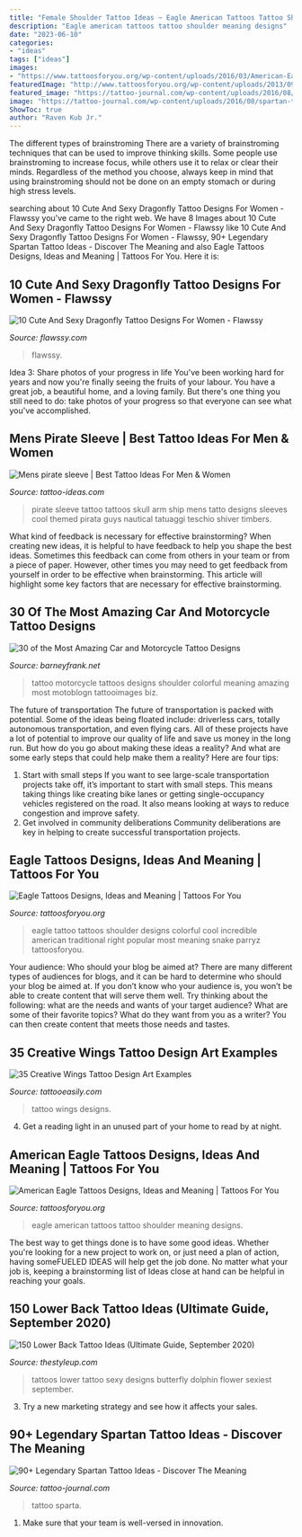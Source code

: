 ```yaml
---
title: "Female Shoulder Tattoo Ideas ~ Eagle American Tattoos Tattoo Shoulder Meaning Designs"
description: "Eagle american tattoos tattoo shoulder meaning designs"
date: "2023-06-10"
categories:
- "ideas"
tags: ["ideas"]
images:
- "https://www.tattoosforyou.org/wp-content/uploads/2016/03/American-Eagle-Tattoo-Shoulder.jpg"
featuredImage: "http://www.tattoosforyou.org/wp-content/uploads/2013/09/Eagle-Tattoos-756x1024.jpg"
featured_image: "https://tattoo-journal.com/wp-content/uploads/2016/08/spartan-tattoo55.jpg"
image: "https://tattoo-journal.com/wp-content/uploads/2016/08/spartan-tattoo55.jpg"
ShowToc: true
author: "Raven Kub Jr."
---
```



The different types of brainstroming
There are a variety of brainstroming techniques that can be used to improve thinking skills. Some people use brainstroming to increase focus, while others use it to relax or clear their minds. Regardless of the method you choose, always keep in mind that using brainstroming should not be done on an empty stomach or during high stress levels.

	

		
searching about 10 Cute And Sexy Dragonfly Tattoo Designs For Women - Flawssy you've came to the right web. We have 8 Images about 10 Cute And Sexy Dragonfly Tattoo Designs For Women - Flawssy like 10 Cute And Sexy Dragonfly Tattoo Designs For Women - Flawssy, 90+ Legendary Spartan Tattoo Ideas - Discover The Meaning and also Eagle Tattoos Designs, Ideas and Meaning | Tattoos For You. Here it is:
		
    
## 10 Cute And Sexy Dragonfly Tattoo Designs For Women - Flawssy

<img loading=lazy src="http://flawssy.com/wp-content/uploads/2016/06/Small-Dragonfly-Tattoo-Designs.jpg" onerror="this.onerror=null;this.src='https://tse3.mm.bing.net/th?id=OIP.EGgwzAuPPKay3-hDMlHtwwHaJ6&amp;pid=15.1';" alt="10 Cute And Sexy Dragonfly Tattoo Designs For Women - Flawssy">

_Source: flawssy.com_

>flawssy. 

	

Idea 3: Share photos of your progress in life
You've been working hard for years and now you're finally seeing the fruits of your labour. You have a great job, a beautiful home, and a loving family. But there's one thing you still need to do: take photos of your progress so that everyone can see what you've accomplished.

    
## Mens Pirate Sleeve | Best Tattoo Ideas For Men &amp; Women

<img loading=lazy src="https://tattoo-ideas.com/wp-content/uploads/2018/05/pirate-sleeve-tattoo-768x960.jpg" onerror="this.onerror=null;this.src='https://tse3.mm.bing.net/th?id=OIP.DY2Ib2FcaxYVcX5M9NLqJQHaJQ&amp;pid=15.1';" alt="Mens pirate sleeve | Best Tattoo Ideas For Men &amp; Women">

_Source: tattoo-ideas.com_

>pirate sleeve tattoo tattoos skull arm ship mens tatto designs sleeves cool themed pirata guys nautical tatuaggi teschio shiver timbers. 

	

What kind of feedback is necessary for effective brainstorming?
When creating new ideas, it is helpful to have feedback to help you shape the best ideas. Sometimes this feedback can come from others in your team or from a piece of paper. However, other times you may need to get feedback from yourself in order to be effective when brainstorming. This article will highlight some key factors that are necessary for effective brainstorming.

    
## 30 Of The Most Amazing Car And Motorcycle Tattoo Designs

<img loading=lazy src="http://www.barneyfrank.net/wp-content/uploads/2014/01/motorcycle_pin_up_girl_tattoo__by_xorn01-d5cju0r.jpg" onerror="this.onerror=null;this.src='https://tse1.mm.bing.net/th?id=OIP.8spgtxhR-S8SquZpyiiyEwHaL7&amp;pid=15.1';" alt="30 of the Most Amazing Car and Motorcycle Tattoo Designs">

_Source: barneyfrank.net_

>tattoo motorcycle tattoos designs shoulder colorful meaning amazing most motoblogn tattooimages biz. 

	

The future of transportation
The future of transportation is packed with potential. Some of the ideas being floated include: driverless cars, totally autonomous transportation, and even flying cars. All of these projects have a lot of potential to improve our quality of life and save us money in the long run. But how do you go about making these ideas a reality? And what are some early steps that could help make them a reality? Here are four tips: 
1. Start with small steps 
If you want to see large-scale transportation projects take off, it’s important to start with small steps. This means taking things like creating bike lanes or getting single-occupancy vehicles registered on the road. It also means looking at ways to reduce congestion and improve safety. 
2. Get involved in community deliberations 
Community deliberations are key in helping to create successful transportation projects.

    
## Eagle Tattoos Designs, Ideas And Meaning | Tattoos For You

<img loading=lazy src="http://www.tattoosforyou.org/wp-content/uploads/2013/09/Eagle-Tattoos-756x1024.jpg" onerror="this.onerror=null;this.src='https://tse4.mm.bing.net/th?id=OIP.i5QRpKwhRZfvQiNcZ3qTOAHaKC&amp;pid=15.1';" alt="Eagle Tattoos Designs, Ideas and Meaning | Tattoos For You">

_Source: tattoosforyou.org_

>eagle tattoo tattoos shoulder designs colorful cool incredible american traditional right popular most meaning snake parryz tattoosforyou. 

	

Your audience: Who should your blog be aimed at?
There are many different types of audiences for blogs, and it can be hard to determine who should your blog be aimed at. If you don’t know who your audience is, you won’t be able to create content that will serve them well. Try thinking about the following: what are the needs and wants of your target audience? What are some of their favorite topics? What do they want from you as a writer? You can then create content that meets those needs and tastes.

    
## 35 Creative Wings Tattoo Design Art Examples

<img loading=lazy src="http://www.tattooeasily.com/wp-content/uploads/2013/06/295.jpg" onerror="this.onerror=null;this.src='https://tse2.mm.bing.net/th?id=OIP.bOU_WMdwzmzoGCYb2GvEQgHaJv&amp;pid=15.1';" alt="35 Creative Wings Tattoo Design Art Examples">

_Source: tattooeasily.com_

>tattoo wings designs. 

	

4. Get a reading light in an unused part of your home to read by at night.

    
## American Eagle Tattoos Designs, Ideas And Meaning | Tattoos For You

<img loading=lazy src="https://www.tattoosforyou.org/wp-content/uploads/2016/03/American-Eagle-Tattoo-Shoulder.jpg" onerror="this.onerror=null;this.src='https://tse4.mm.bing.net/th?id=OIP.CjAnQvhXDJ0UjdpbH-4wCwHaJ4&amp;pid=15.1';" alt="American Eagle Tattoos Designs, Ideas and Meaning | Tattoos For You">

_Source: tattoosforyou.org_

>eagle american tattoos tattoo shoulder meaning designs. 

	

The best way to get things done is to have some good ideas. Whether you're looking for a new project to work on, or just need a plan of action, having someFUELED IDEAS will help get the job done. No matter what your job is, keeping a brainstorming list of Ideas close at hand can be helpful in reaching your goals.

    
## 150 Lower Back Tattoo Ideas (Ultimate Guide, September 2020)

<img loading=lazy src="https://thestyleup.com/wp-content/uploads/2015/03/Sexy-Lower-Back-Tattoos-for-Women-27.jpg" onerror="this.onerror=null;this.src='https://tse3.mm.bing.net/th?id=OIP.YUoFgXUzuTz8TGq11Ww_qgHaLH&amp;pid=15.1';" alt="150 Lower Back Tattoo Ideas (Ultimate Guide, September 2020)">

_Source: thestyleup.com_

>tattoos lower tattoo sexy designs butterfly dolphin flower sexiest september. 

	

3. Try a new marketing strategy and see how it affects your sales.

    
## 90+ Legendary Spartan Tattoo Ideas - Discover The Meaning

<img loading=lazy src="https://tattoo-journal.com/wp-content/uploads/2016/08/spartan-tattoo55.jpg" onerror="this.onerror=null;this.src='https://tse4.mm.bing.net/th?id=OIP.so42gheEXZJHe0vfcWD8IAHaHa&amp;pid=15.1';" alt="90+ Legendary Spartan Tattoo Ideas - Discover The Meaning">

_Source: tattoo-journal.com_

>tattoo sparta. 

	

1. Make sure that your team is well-versed in innovation.

